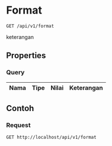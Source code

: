 # Format
```http
GET /api/v1/format
```
keterangan
## Properties
### Query
Nama | Tipe | Nilai | Keterangan
--- | --- | --- | ---
## Contoh
### Request
```http
GET http://localhost/api/v1/format
```
